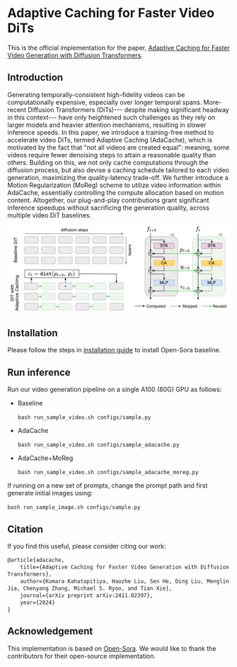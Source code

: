 # Adaptive Caching for Faster Video DiTs

This is the official implementation for the paper, [Adaptive Caching for Faster Video Generation
with Diffusion Transformers](https://adacache-dit.github.io/clarity/adacache_meta.pdf).

## **Introduction**

Generating temporally-consistent high-fidelity videos can be computationally expensive, especially over longer temporal spans. More-recent Diffusion Transformers (DiTs)--- despite making significant headway in this context--- have only heightened such challenges as they rely on larger models and heavier attention mechanisms, resulting in slower inference speeds. In this paper, we introduce a training-free method to accelerate video DiTs, termed Adaptive Caching (AdaCache), which is motivated by the fact that "not all videos are created equal": meaning, some videos require fewer denoising steps to attain a reasonable quality than others. Building on this, we not only cache computations through the diffusion process, but also devise a caching schedule tailored to each video generation, maximizing the quality-latency trade-off. We further introduce a Motion Regularization (MoReg) scheme to utilize video information within AdaCache, essentially controlling the compute allocation based on motion content. Altogether, our plug-and-play contributions grant significant inference speedups without sacrificing the generation quality, across multiple video DiT baselines.

<div align="center">
<img src="./assets/adacache.png" width="600">
</div>

## **Installation**

Please follow the steps in [installation guide](https://github.com/AdaCache-DiT/AdaCache/tree/main/opensora_base#installation) to install Open-Sora baseline.

## **Run inference**

Run our video generation pipeline on a single A100 (80G) GPU as follows:
- Baseline

  ```bash run_sample_video.sh configs/sample.py```
  
- AdaCache
  
  ```bash run_sample_video.sh configs/sample_adacache.py```
  
- AdaCache+MoReg
  
  ```bash run_sample_video.sh configs/sample_adacache_moreg.py```

If running on a new set of prompts, change the prompt path and first generate initial images using:

```bash run_sample_image.sh configs/sample.py```

## Citation

If you find this useful, please consider citing our work:

```
@article{adacache,
    title={Adaptive Caching for Faster Video Generation with Diffusion Transformers},
    author={Kumara Kahatapitiya, Haozhe Liu, Sen He, Ding Liu, Menglin Jia, Chenyang Zhang, Michael S. Ryoo, and Tian Xie},
    journal={arXiv preprint arXiv:2411.02397},
    year={2024}
}
```

## Acknowledgement

This implementation is based on [Open-Sora](https://github.com/hpcaitech/Open-Sora). We would like to thank the contributors for their open-source implementation.
